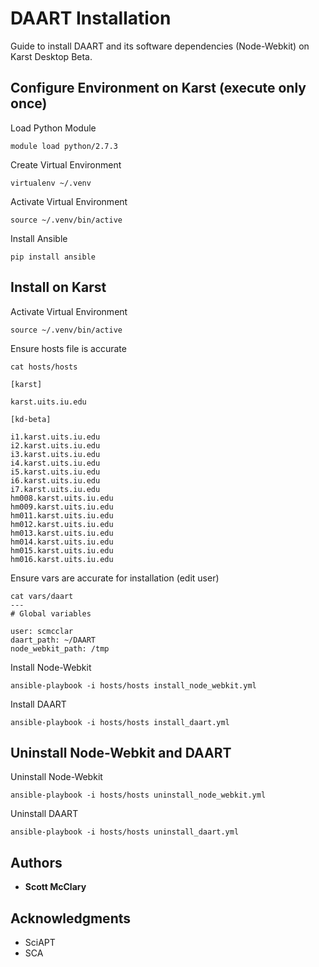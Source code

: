 # DAART Installation

Guide to install DAART and its software dependencies (Node-Webkit) on Karst Desktop Beta. 

## Configure Environment on Karst  (execute only once) 

Load Python Module
```
module load python/2.7.3
```

Create Virtual Environment
```
virtualenv ~/.venv
```

Activate Virtual Environment
```
source ~/.venv/bin/active
```

Install Ansible
```
pip install ansible
```

## Install on Karst 

Activate Virtual Environment
```
source ~/.venv/bin/active
```

Ensure hosts file is accurate
```
cat hosts/hosts 

[karst]

karst.uits.iu.edu 

[kd-beta]

i1.karst.uits.iu.edu 
i2.karst.uits.iu.edu 
i3.karst.uits.iu.edu 
i4.karst.uits.iu.edu 
i5.karst.uits.iu.edu 
i6.karst.uits.iu.edu 
i7.karst.uits.iu.edu 
hm008.karst.uits.iu.edu 
hm009.karst.uits.iu.edu 
hm011.karst.uits.iu.edu 
hm012.karst.uits.iu.edu 
hm013.karst.uits.iu.edu 
hm014.karst.uits.iu.edu 
hm015.karst.uits.iu.edu 
hm016.karst.uits.iu.edu 
```

Ensure vars are accurate for installation (edit user)
```
cat vars/daart
---
# Global variables

user: scmcclar
daart_path: ~/DAART
node_webkit_path: /tmp
```

Install Node-Webkit
```
ansible-playbook -i hosts/hosts install_node_webkit.yml
```

Install DAART
```
ansible-playbook -i hosts/hosts install_daart.yml
```

## Uninstall Node-Webkit and DAART
Uninstall Node-Webkit
```
ansible-playbook -i hosts/hosts uninstall_node_webkit.yml
```

Uninstall DAART
```
ansible-playbook -i hosts/hosts uninstall_daart.yml
```


## Authors

* **Scott McClary** 

## Acknowledgments

* SciAPT
* SCA
